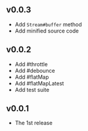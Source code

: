 ## v0.0.3
* Add `Stream#buffer` method
* Add minified source code

## v0.0.2
* Add #throttle
* Add #debounce
* Add #flatMap
* Add #flatMapLatest
* Add test suite

## v0.0.1
* The 1st release

